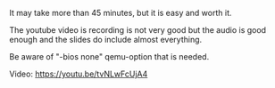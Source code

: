 It may take more than 45 minutes, but it is easy and worth it.

The youtube video is recording is not very good but the audio is good
enough and the slides do include almost everything.

Be aware of "-bios none" qemu-option that is needed.

Video: https://youtu.be/tvNLwFcUjA4
